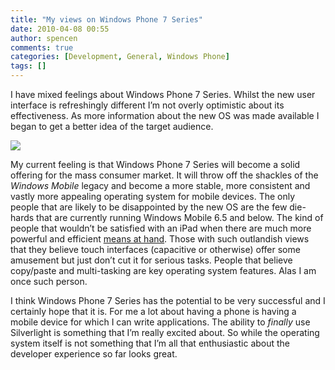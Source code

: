 ```yaml
---
title: "My views on Windows Phone 7 Series"
date: 2010-04-08 00:55
author: spencen
comments: true
categories: [Development, General, Windows Phone]
tags: []
---
```


I have mixed feelings about Windows Phone 7 Series. Whilst the new user interface is refreshingly different I’m not overly optimistic about its effectiveness. As more information about the new OS was made available I began to get a better idea of the target audience.
  

![](http://cache.windowsphone7series.com/images/logo.jpg)
  

My current feeling is that Windows Phone 7 Series will become a solid offering for the mass consumer market. It will throw off the shackles of the *Windows Mobile* legacy and become a more stable, more consistent and vastly more appealing operating system for mobile devices. The only people that are likely to be disappointed by the new OS are the few die-hards that are currently running Windows Mobile 6.5 and below. The kind of people that wouldn’t be satisfied with an iPad when there are much more powerful and efficient [means at hand](http://blog.spencen.com/2010/04/06/new-laptop-ndash-sony-z-series.aspx). Those with such outlandish views that they believe touch interfaces (capacitive or otherwise) offer some amusement but just don’t cut it for serious tasks. People that believe copy/paste and multi-tasking are key operating system features. Alas I am once such person.
  

I think Windows Phone 7 Series has the potential to be very successful and I certainly hope that it is. For me a lot about having a phone is having a mobile device for which I can write applications. The ability to *finally* use Silverlight is something that I’m really excited about. So while the operating system itself is not something that I’m all that enthusiastic about the developer experience so far looks great.


